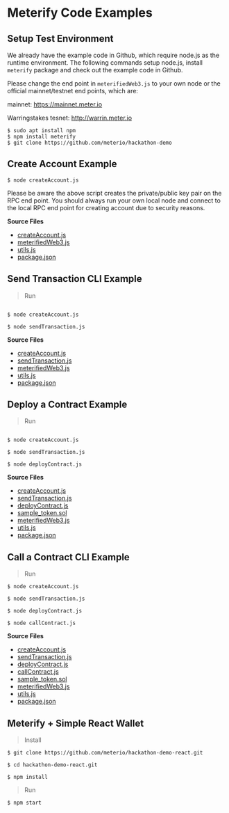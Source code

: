 # Meterify Code Examples

## Setup Test Environment  <a href="#create-account-example" id="create-account-example"></a>

We already have the example code in Github, which require node.js as the runtime environment.  The following commands setup node.js, install `meterify` package and check out the example code in Github. &#x20;

Please change the end point in `meterifiedWeb3.js` to your own node or the official mainnet/testnet end points, which are:

mainnet: https://mainnet.meter.io

Warringstakes tesnet: http://warrin.meter.io

```
$ sudo apt install npm
$ npm install meterify
$ git clone https://github.com/meterio/hackathon-demo
```

## Create Account Example <a href="#create-account-example" id="create-account-example"></a>

```
$ node createAccount.js
```

Please be aware the above script creates the private/public key pair on the RPC end point.  You should always run your own local node and connect to the local RPC end point for creating account due to security reasons.

**Source Files**

* [createAccount.js](https://docs.meter.io/examples/includes/create-account/createAccount.js)
* [meterifiedWeb3.js](https://docs.meter.io/examples/includes/create-account/meterifiedWeb3.js)
* [utils.js](https://docs.meter.io/examples/includes/create-account/utils.js)
* [package.json](https://docs.meter.io/examples/includes/create-account/package.json)

## Send Transaction CLI Example <a href="#send-transaction-cli-example" id="send-transaction-cli-example"></a>

> Run

```

$ node createAccount.js

$ node sendTransaction.js

```

**Source Files**

* [createAccount.js](https://docs.meter.io/examples/includes/send-transaction/createAccount.js)
* [sendTransaction.js](https://docs.meter.io/examples/includes/send-transaction/sendTransaction.js)
* [meterifiedWeb3.js](https://docs.meter.io/examples/includes/send-transaction/meterifiedWeb3.js)
* [utils.js](https://docs.meter.io/examples/includes/send-transaction/utils.js)
* [package.json](https://docs.meter.io/examples/includes/send-transaction/package.json)

## Deploy a Contract Example <a href="#deploy-a-contract-example" id="deploy-a-contract-example"></a>

> Run

```

$ node createAccount.js

$ node sendTransaction.js

$ node deployContract.js
```

**Source Files**

* [createAccount.js](https://docs.meter.io/examples/includes/deploy-contract/createAccount.js)
* [sendTransaction.js](https://docs.meter.io/examples/includes/deploy-contract/sendTransaction.js)
* [deployContract.js](https://docs.meter.io/examples/includes/deploy-contract/deployContract.js)
* [sample\_token.sol](https://docs.meter.io/examples/includes/deploy-contract/sample\_token.sol)
* [meterifiedWeb3.js](https://docs.meter.io/examples/includes/deploy-contract/meterifiedWeb3.js)
* [utils.js](https://docs.meter.io/examples/includes/deploy-contract/utils.js)
* [package.json](https://docs.meter.io/examples/includes/deploy-contract/package.json)

## Call a Contract CLI Example <a href="#call-a-contract-cli-example" id="call-a-contract-cli-example"></a>

> Run

```
$ node createAccount.js

$ node sendTransaction.js

$ node deployContract.js

$ node callContract.js
```

**Source Files**

* [createAccount.js](https://docs.meter.io/examples/includes/call-contract/createAccount.js)
* [sendTransaction.js](https://docs.meter.io/examples/includes/call-contract/sendTransaction.js)
* [deployContract.js](https://docs.meter.io/examples/includes/call-contract/deployContract.js)
* [callContract.js](https://docs.meter.io/examples/includes/call-contract/callContract.js)
* [sample\_token.sol](https://docs.meter.io/examples/includes/call-contract/sample\_token.sol)
* [meterifiedWeb3.js](https://docs.meter.io/examples/includes/call-contract/meterifiedWeb3.js)
* [utils.js](https://docs.meter.io/examples/includes/call-contract/utils.js)
* [package.json](https://docs.meter.io/examples/includes/call-contract/package.json)

## Meterify + Simple React Wallet <a href="#meterify-react" id="meterify-react"></a>

> Install

```
$ git clone https://github.com/meterio/hackathon-demo-react.git

$ cd hackathon-demo-react.git

$ npm install
```

> Run

```
$ npm start
```

